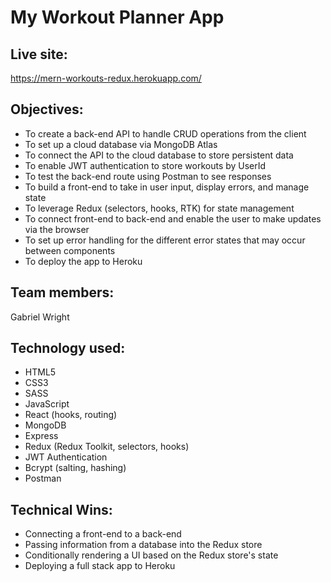 # My Workout Planner App

## Live site:

https://mern-workouts-redux.herokuapp.com/

## Objectives:
- To create a back-end API to handle CRUD operations from the client
- To set up a cloud database via MongoDB Atlas
- To connect the API to the cloud database to store persistent data
- To enable JWT authentication to store workouts by UserId
- To test the back-end route using Postman to see responses
- To build a front-end to take in user input, display errors, and manage state
- To leverage Redux (selectors, hooks, RTK) for state management
- To connect front-end to back-end and enable the user to make updates via the browser
- To set up error handling for the different error states that may occur between components
- To deploy the app to Heroku

## Team members:
Gabriel Wright

## Technology used:
- HTML5
- CSS3
- SASS
- JavaScript
- React (hooks, routing)
- MongoDB
- Express
- Redux (Redux Toolkit, selectors, hooks)
- JWT Authentication
- Bcrypt (salting, hashing)
- Postman

## Technical Wins:
- Connecting a front-end to a back-end
- Passing information from a database into the Redux store
- Conditionally rendering a UI based on the Redux store's state
- Deploying a full stack app to Heroku
